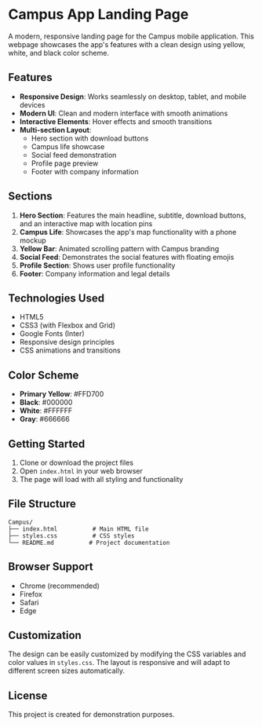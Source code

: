 # Campus App Landing Page

A modern, responsive landing page for the Campus mobile application. This webpage showcases the app's features with a clean design using yellow, white, and black color scheme.

## Features

- **Responsive Design**: Works seamlessly on desktop, tablet, and mobile devices
- **Modern UI**: Clean and modern interface with smooth animations
- **Interactive Elements**: Hover effects and smooth transitions
- **Multi-section Layout**: 
  - Hero section with download buttons
  - Campus life showcase
  - Social feed demonstration
  - Profile page preview
  - Footer with company information

## Sections

1. **Hero Section**: Features the main headline, subtitle, download buttons, and an interactive map with location pins
2. **Campus Life**: Showcases the app's map functionality with a phone mockup
3. **Yellow Bar**: Animated scrolling pattern with Campus branding
4. **Social Feed**: Demonstrates the social features with floating emojis
5. **Profile Section**: Shows user profile functionality
6. **Footer**: Company information and legal details

## Technologies Used

- HTML5
- CSS3 (with Flexbox and Grid)
- Google Fonts (Inter)
- Responsive design principles
- CSS animations and transitions

## Color Scheme

- **Primary Yellow**: #FFD700
- **Black**: #000000
- **White**: #FFFFFF
- **Gray**: #666666

## Getting Started

1. Clone or download the project files
2. Open `index.html` in your web browser
3. The page will load with all styling and functionality

## File Structure

```
Campus/
├── index.html          # Main HTML file
├── styles.css          # CSS styles
└── README.md          # Project documentation
```

## Browser Support

- Chrome (recommended)
- Firefox
- Safari
- Edge

## Customization

The design can be easily customized by modifying the CSS variables and color values in `styles.css`. The layout is responsive and will adapt to different screen sizes automatically.

## License

This project is created for demonstration purposes. 
